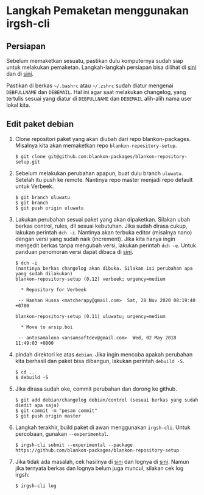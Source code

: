 # Langkah Pemaketan menggunakan irgsh-cli

## Persiapan

Sebelum memaketkan sesuatu, pastikan dulu komputernya sudah siap untuk melakukan pemaketan. Langkah-langkah persiapan bisa dilihat di [sini](http://antosamalona.onmi.my.id/membuat-paket-di-blankon/) dan di [sini](https://github.com/BlankOn/wiki/blob/master/TimPengembang/Pemaket/PanduanIrgshCLIUntukPemaket.md).

Pastikan di berkas `~/.bashrc` atau `~/.zshrc` sudah diatur mengenai `DEBFULLNAME` dan `DEBEMAIL`. Hal ini agar saat melakukan changelog, yang tertulis sesuai yang diatur di `DEBFULLNAME` dan `DEBEMAIL` alih-alih nama user lokal kita.

## Edit paket debian


1. Clone repositori paket yang akan diubah dari repo blankon-packages. Misalnya kita akan memaketkan repo `blankon-repository-setup`.
	```
	$ git clone git@github.com:blankon-packages/blankon-repository-setup.git
	``` 


1. Sebelum melakukan perubahan apapun, buat dulu branch `uluwatu`. Setelah itu push ke remote. Nantinya repo master menjadi repo default untuk Verbeek.
	```
	$ git branch uluwatu
	$ git branch
	$ git push origin uluwatu
	```

1. Lakukan perubahan sesuai paket yang akan dipaketkan. Silakan ubah berkas control, rules, dll sesuai kebutuhan. Jika sudah dirasa cukup, lakukan perintah `dch -i`. Nantinya akan terbuka editor (misalnya nano) dengan versi yang sudah naik (increment). Jika kita hanya ingin mengedit berkas tanpa mengubah versi, lakukan perintah `dch -e`. Untuk panduan penomoran versi dapat dibaca di [sini](https://github.com/BlankOn/wiki/blob/master/TimPengembang/Pemaket/PenomoranVersi.md).
	```
	$ dch -i
	(nantinya berkas changelog akan dibuka. Silakan isi perubahan apa yang sudah dilakukan)
	blankon-repository-setup (0.12) verbeek; urgency=medium

	  * Repository for Verbeek

	 -- Hanhan Husna <matcherapy@gmail.com>  Sat, 28 Nov 2020 08:19:40 +0700

	blankon-repository-setup (0.11) uluwatu; urgency=medium

	  * Move to arsip.boi

	 -- antosamalona <ansamsoftdev@gmail.com>  Wed, 02 May 2018 11:49:03 +0800
	```

1. pindah direktori ke atas `debian`. Jika ingin mencoba apakah perubahan kita berhasil dan paket bisa dibangun, lakukan perintah `debuild -S`.
	```
	$ cd ..
	$ debuild -S
	```

1. Jika dirasa sudah oke, commit perubahan dan dorong ke github.
	```
	$ git add debian/changelog debian/control (sesuai berkas yang sudah diedit apa saja)
	$ git commit -m "pesan commit"
	$ git push origin master
	```

1. Langkah terakhir, build paket di awan menggunakan `irgsh-cli`. Untuk percobaan, gunakan `--experimental`. 
	```
	$ irgsh-cli submit --experimental --package https://github.com/blankon-packages/blankon-repository-setup
	```

1. Jika tidak ada masalah, cek hasilnya di [sini](http://arsip-dev.blankonlinux.or.id/experimental/pool/main/) dan lognya di [sini](https://irgsh.blankonlinux.or.id/logs/). Namun jika ternyata berkas dan lognya belum juga muncul, silakan cek log irgsh:
	```
	$ irgsh-cli log
	```
